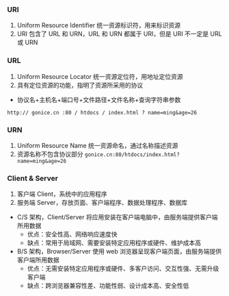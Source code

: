 ### URI

1. Uniform Resource Identifier 统一资源标识符，用来标识资源
2. URI 包含了 URL 和 URN，URL 和 URN 都属于 URI，但是 URI 不一定是 URL 或 URN

### URL

1. Uniform Resource Locator 统一资源定位符，用地址定位资源
2. 具有定位资源的功能，指明了资源所采用的协议

- 协议名+主机名+端口号+文件路径+文件名称+查询字符串参数

```
http:// gonice.cn :80 / htdocs / index.html ? name=ming&age=26
```

### URN

1. Uniform Resource Name 统一资源命名，通过名称描述资源
2. 资源名称不包含协议部分 `gonice.cn:80/htdocs/index.html?name=ming&age=26`

### Client & Server

1. 客户端 Client，系统中的应用程序
2. 服务端 Server，存放页面、客户端程序、数据处理程序、数据库

- C/S 架构，Client/Server 将应用安装在客户端电脑中，由服务端提供客户端所用数据
  - 优点：安全性高、网络响应速度快
  - 缺点：常用于局域网、需要安装特定应用程序或硬件、维护成本高
- B/S 架构，Browser/Server 使用 web 浏览器呈现客户端页面，由服务端提供客户端所用数据
  - 优点：无需安装特定应用程序或硬件、多客户访问、交互性强、无需升级客户端
  - 缺点：跨浏览器兼容性差、功能性弱、设计成本高、安全性低
